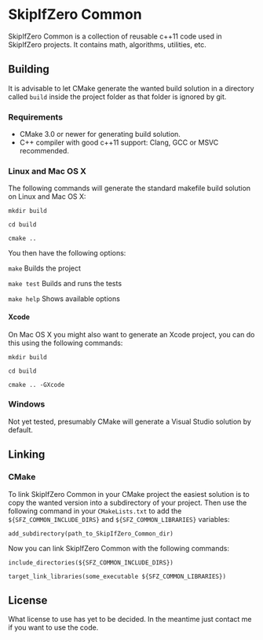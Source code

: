 # SkipIfZero Common
SkipIfZero Common is a collection of reusable c++11 code used in SkipIfZero projects. It contains math, algorithms, utilities, etc.

## Building
It is advisable to let CMake generate the wanted build solution in a directory called `build` inside the project folder as that folder is ignored by git.

### Requirements
- CMake 3.0 or newer for generating build solution.
- C++ compiler with good c++11 support: Clang, GCC or MSVC recommended.

### Linux and Mac OS X
 The following commands will generate the standard makefile build solution on Linux and Mac OS X:

`mkdir build`

`cd build`

`cmake ..`

You then have the following options:

`make` Builds the project

`make test` Builds and runs the tests

`make help` Shows available options

#### Xcode
On Mac OS X you might also want to generate an Xcode project, you can do this using the following commands:

`mkdir build`

`cd build`

`cmake .. -GXcode`

### Windows
Not yet tested, presumably CMake will generate a Visual Studio solution by default. 

## Linking

### CMake
To link SkipIfZero Common in your CMake project the easiest solution is to copy the wanted version into a subdirectory of your project. Then use the following command in your `CMakeLists.txt` to add the `${SFZ_COMMON_INCLUDE_DIRS}` and `${SFZ_COMMON_LIBRARIES}` variables:

`add_subdirectory(path_to_SkipIfZero_Common_dir)`

Now you can link SkipIfZero Common with the following commands:

`include_directories(${SFZ_COMMON_INCLUDE_DIRS})`

`target_link_libraries(some_executable ${SFZ_COMMON_LIBRARIES})`



## License
What license to use has yet to be decided. In the meantime just contact me if you want to use the code.